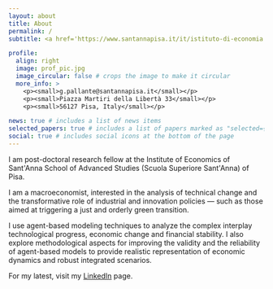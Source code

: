```yaml
---
layout: about
title: About
permalink: /
subtitle: <a href='https://www.santannapisa.it/it/istituto-di-economia'>Institute of Economics and l'EmBEDS - Scuola Superiore Sant'Anna</a>.

profile:
  align: right
  image: prof_pic.jpg
  image_circular: false # crops the image to make it circular
  more_info: >
    <p><small>g.pallante@santannapisa.it</small></p>
    <p><small>Piazza Martiri della Libertà 33</small></p>
    <p><small>56127 Pisa, Italy</small></p>

news: true # includes a list of news items
selected_papers: true # includes a list of papers marked as "selected={true}"
social: true # includes social icons at the bottom of the page
---
```


I am post-doctoral research fellow at the Institute of Economics of Sant'Anna School of Advanced Studies (Scuola Superiore Sant'Anna) of Pisa. 

I am a macroeconomist, interested in the analysis of technical change and the transformative role of industrial and innovation policies — such as those aimed at triggering a just and orderly green transition.

I use agent-based modeling techniques to analyze the complex interplay technological progress, economic change and financial stability. I also explore methodological aspects for improving the validity and the reliability of agent-based models to provide realistic representation of economic dynamics and robust integrated scenarios.

For my latest, visit my <i class="fa-brands fa-linkedin"></i> [LinkedIn](https://www.linkedin.com/in/gianluca-pallante-399a9788/) page.